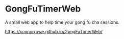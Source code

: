 # GongFuTimerWeb
 A small web app to help time your gong fu cha sessions.

https://connorrowe.github.io/GongFuTimerWeb/
